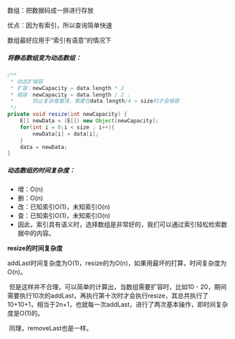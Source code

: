 数组：把数据码成一排进行存放

优点：因为有索引，所以查询简单快速

数组最好应用于“索引有语意”的情况下



##### 将静态数组变为动态数组：

```java
/**
 * 动态扩缩容
 * 扩容：newCapacity = data.length * 2
 * 缩容：newCapacity = data.length / 2 ，
 *		防止复杂度震荡，需要在data.length/4 = size时才会缩容
 */
private void resize(int newCapacity) {
    E[] newData = (E[]) new Object[newCapacity];
    for(int i = 0;i < size ; i++){
        newData[i] = data[i];
    }
    data = newData;
}
```



##### 动态数组的时间复杂度：

- 增：O(n)
- 删：O(n)
- 改：已知索引O(1)，未知索引O(n)
- 查：已知索引O(1)，未知索引O(n)
- 因此，索引具有语义时，选择数组是非常好的，我们可以通过索引轻松检索数据中的内容。



**resize的时间复杂度**

​	addLast时间复杂度为O(1)，resize的为O(n)，如果用最坏的打算，时间复杂度为O(n)。

​	但是这样并不合理，可以简单的计算出，当数组需要扩容时，比如10 - 20，期间需要执行10次的addLast，再执行第十次时才会执行resize，其总共执行了10+10+1，相当于2n+1，也就每一次addLast，进行了两次基本操作，即时间复杂度是O(1)的。

​	同理，removeLast也是一样。